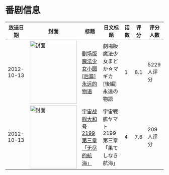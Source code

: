 # 番剧信息

|放送日期|封面|标题|日文标题|话数|评分|评分人数|
|---|---|---|---|---|---|---|
|2012-10-13|<img src="//lain.bgm.tv/pic/cover/c/df/9a/44692_4L88z.jpg" alt="封面" style="width:150px;height:200px;object-fit:cover;">|[剧场版 魔法少女小圆 [后篇] 永远的物语](https://bangumi.tv/subject/44692)|劇場版 魔法少女まどか☆マギカ [後編] 永遠の物語|1|8.1|5229人评分|
|2012-10-13|<img src="//lain.bgm.tv/pic/cover/c/31/7c/47731_Gnm2h.jpg" alt="封面" style="width:150px;height:200px;object-fit:cover;">|[宇宙战舰大和号2199 第三章「无尽的航海」](https://bangumi.tv/subject/47731)|宇宙戦艦ヤマト2199 第三章「果てしなき航海」|4|7.6|209人评分|
